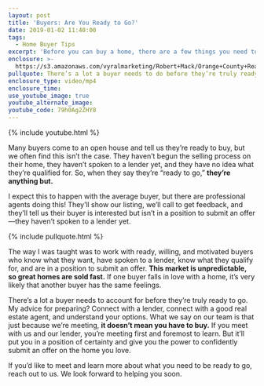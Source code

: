 ```yaml
---
layout: post
title: 'Buyers: Are You Ready to Go?'
date: 2019-01-02 11:40:00
tags:
  - Home Buyer Tips
excerpt: 'Before you can buy a home, there are a few things you need to do.'
enclosure: >-
  https://s3.amazonaws.com/vyralmarketing/Robert+Mack/Orange+County+Real+Estate+Agent-+Buyers-+Are+You+Ready+to+Go_.mp4
pullquote: There’s a lot a buyer needs to do before they’re truly ready to go.
enclosure_type: video/mp4
enclosure_time:
use_youtube_image: true
youtube_alternate_image:
youtube_code: 79h0Ag2ZHY8
---
```


{% include youtube.html %}

Many buyers come to an open house and tell us they’re ready to buy, but we often find this isn’t the case. They haven’t begun the selling process on their home, they haven’t spoken to a lender yet, and they have no idea what they’re qualified for. So, when they say they’re “ready to go,” **they’re anything but.**

I expect this to happen with the average buyer, but there are professional agents doing this\! They’ll show our listing, we’ll call to get feedback, and they’ll tell us their buyer is interested but isn’t in a position to submit an offer—they haven’t spoken to a lender yet.

{% include pullquote.html %}

The way I was taught was to work with ready, willing, and motivated buyers who know what they want, have spoken to a lender, know what they qualify for, and are in a position to submit an offer. **This market is unpredictable, so great homes are sold fast.** If one buyer falls in love with a home, it’s very likely that another buyer has the same feelings.

There’s a lot a buyer needs to account for before they’re truly ready to go. My advice for preparing? Connect with a lender, connect with a good real estate agent, and understand your options. What we say on our team is that just because we’re meeting, **it doesn’t mean you have to buy.** If you meet with us and our lender, you’re meeting first and foremost to learn. But it’ll put you in a position of certainty and give you the power to confidently submit an offer on the home you love.

If you’d like to meet and learn more about what you need to be ready to go, reach out to us. We look forward to helping you soon.